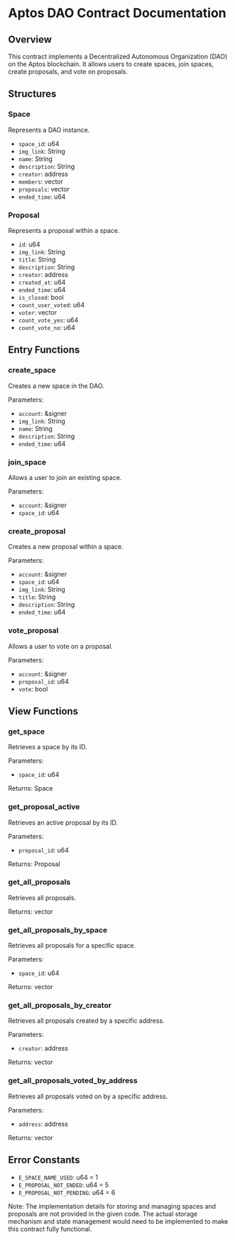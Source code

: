 # Aptos DAO Contract Documentation

## Overview
This contract implements a Decentralized Autonomous Organization (DAO) on the Aptos blockchain. It allows users to create spaces, join spaces, create proposals, and vote on proposals.

## Structures

### Space
Represents a DAO instance.

- `space_id`: u64
- `img_link`: String
- `name`: String
- `description`: String
- `creator`: address
- `members`: vector<address>
- `proposals`: vector<u64>
- `ended_time`: u64

### Proposal
Represents a proposal within a space.

- `id`: u64
- `img_link`: String
- `title`: String
- `description`: String
- `creator`: address
- `created_at`: u64
- `ended_time`: u64
- `is_closed`: bool
- `count_user_voted`: u64
- `voter`: vector<address>
- `count_vote_yes`: u64
- `count_vote_no`: u64

## Entry Functions

### create_space
Creates a new space in the DAO.

Parameters:
- `account`: &signer
- `img_link`: String
- `name`: String
- `description`: String
- `ended_time`: u64

### join_space
Allows a user to join an existing space.

Parameters:
- `account`: &signer
- `space_id`: u64

### create_proposal
Creates a new proposal within a space.

Parameters:
- `account`: &signer
- `space_id`: u64
- `img_link`: String
- `title`: String
- `description`: String
- `ended_time`: u64

### vote_proposal
Allows a user to vote on a proposal.

Parameters:
- `account`: &signer
- `proposal_id`: u64
- `vote`: bool

## View Functions

### get_space
Retrieves a space by its ID.

Parameters:
- `space_id`: u64

Returns: Space

### get_proposal_active
Retrieves an active proposal by its ID.

Parameters:
- `proposal_id`: u64

Returns: Proposal

### get_all_proposals
Retrieves all proposals.

Returns: vector<Proposal>

### get_all_proposals_by_space
Retrieves all proposals for a specific space.

Parameters:
- `space_id`: u64

Returns: vector<Proposal>

### get_all_proposals_by_creator
Retrieves all proposals created by a specific address.

Parameters:
- `creator`: address

Returns: vector<Proposal>

### get_all_proposals_voted_by_address
Retrieves all proposals voted on by a specific address.

Parameters:
- `address`: address

Returns: vector<Proposal>

## Error Constants
- `E_SPACE_NAME_USED`: u64 = 1
- `E_PROPOSAL_NOT_ENDED`: u64 = 5
- `E_PROPOSAL_NOT_PENDING`: u64 = 6

Note: The implementation details for storing and managing spaces and proposals are not provided in the given code. The actual storage mechanism and state management would need to be implemented to make this contract fully functional.
